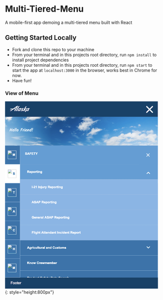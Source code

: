# Multi-Tiered-Menu

A mobile-first app demoing a multi-tiered menu built with React

## Getting Started Locally

- Fork and clone this repo to your machine
- From your terminal and in this projects root directory, run `npm install` to install project dependencies
- From your terminal and in this projects root directory, run `npm start` to start the app at `localhost:3000` in the browser, works best in Chrome for now.
- Have fun!

### View of Menu
![multi-tier-menu](src/assets/react-air-ss.png){: style="height:800px"}
